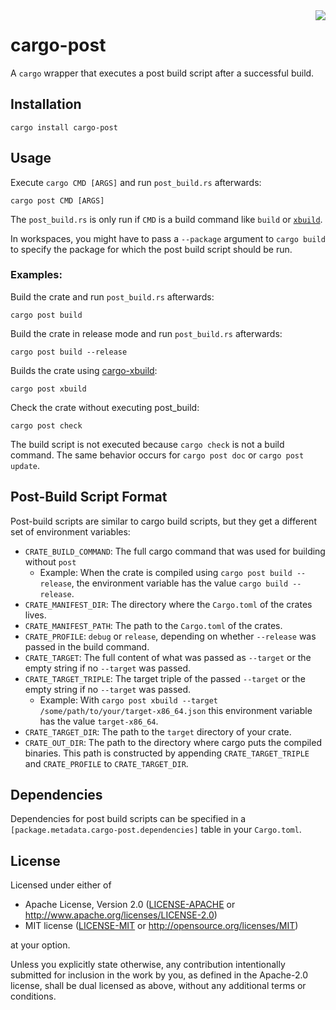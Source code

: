 <img align="right" src="https://upload.wikimedia.org/wikipedia/commons/thumb/d/d3/Aiga_mail_inverted.svg/114px-Aiga_mail_inverted.svg.png">

# cargo-post

A `cargo` wrapper that executes a post build script after a successful build.

## Installation

```
cargo install cargo-post
```

## Usage

Execute `cargo CMD [ARGS]` and run `post_build.rs` afterwards:

```
cargo post CMD [ARGS]
```

The `post_build.rs` is only run if `CMD` is a build command like `build` or [`xbuild`](http://github.com/rust-osdev/cargo-xbuild/).

In workspaces, you might have to pass a `--package` argument to `cargo build` to specify the package for which the post build script should be run.

### Examples:

Build the crate and run `post_build.rs` afterwards:

```
cargo post build
```

Build the crate in release mode and run `post_build.rs` afterwards:

```
cargo post build --release
```

Builds the crate using [cargo-xbuild](http://github.com/rust-osdev/cargo-xbuild/):

```
cargo post xbuild
```

Check the crate without executing post_build:

```
cargo post check
```

The build script is not executed because `cargo check` is not a build command. The same behavior occurs for `cargo post doc` or `cargo post update`.

## Post-Build Script Format

Post-build scripts are similar to cargo build scripts, but they get a different set of environment variables:

- `CRATE_BUILD_COMMAND`: The full cargo command that was used for building without `post`
    - Example: When the crate is compiled using `cargo post build --release`, the environment variable has the value `cargo build --release`.
- `CRATE_MANIFEST_DIR`: The directory where the `Cargo.toml` of the crates lives.
- `CRATE_MANIFEST_PATH`: The path to the `Cargo.toml` of the crates.
- `CRATE_PROFILE`: `debug` or `release`, depending on whether `--release` was passed in the build command.
- `CRATE_TARGET`: The full content of what was passed as `--target` or the empty string if no `--target` was passed.
- `CRATE_TARGET_TRIPLE`: The target triple of the passed `--target` or the empty string if no `--target` was passed.
    - Example: With `cargo post xbuild --target /some/path/to/your/target-x86_64.json` this environment variable has the value `target-x86_64`.
- `CRATE_TARGET_DIR`: The path to the `target` directory of your crate.
- `CRATE_OUT_DIR`: The path to the directory where cargo puts the compiled binaries. This path is constructed by appending `CRATE_TARGET_TRIPLE` and `CRATE_PROFILE` to `CRATE_TARGET_DIR`.

## Dependencies

Dependencies for post build scripts can be specified in a `[package.metadata.cargo-post.dependencies]` table in your `Cargo.toml`.

## License

Licensed under either of

- Apache License, Version 2.0 ([LICENSE-APACHE](LICENSE-APACHE) or
  http://www.apache.org/licenses/LICENSE-2.0)
- MIT license ([LICENSE-MIT](LICENSE-MIT) or http://opensource.org/licenses/MIT)

at your option.

Unless you explicitly state otherwise, any contribution intentionally submitted
for inclusion in the work by you, as defined in the Apache-2.0 license, shall be
dual licensed as above, without any additional terms or conditions.
